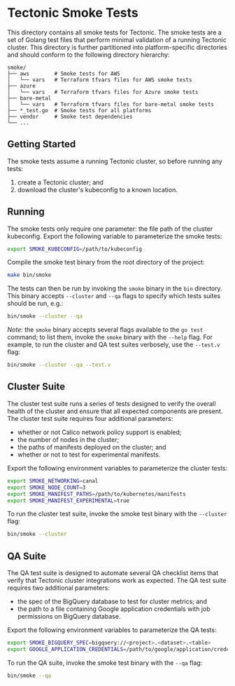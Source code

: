 # Tectonic Smoke Tests

This directory contains all smoke tests for Tectonic.
The smoke tests are a set of Golang test files that perform minimal validation of a running Tectonic cluster.
This directory is further partitioned into platform-specific directories and should conform to the following directory hierarchy:

```
smoke/
├── aws        # Smoke tests for AWS
│   └── vars   # Terraform tfvars files for AWS smoke tests
├── azure
│   └── vars   # Terraform tfvars files for Azure smoke tests
├── bare-metal
│   └── vars   # Terraform tfvars files for bare-metal smoke tests
├── *_test.go  # Smoke tests for all platforms
├── vendor     # Smoke test dependencies
└── ...
```

## Getting Started

The smoke tests assume a running Tectonic cluster, so before running any tests:
1. create a Tectonic cluster; and
2. download the cluster's kubeconfig to a known location.

## Running

The smoke tests only require one parameter: the file path of the cluster kubeconfig.
Export the following variable to parameterize the smoke tests:

```sh
export SMOKE_KUBECONFIG=/path/to/kubeconfig
```

Compile the smoke test binary from the root directory of the project:

```sh
make bin/smoke
```

The tests can then be run by invoking the `smoke` binary in the `bin` directory.
This binary accepts `--cluster` and `--qa` flags to specify which tests suites should be run, e.g.:

```sh
bin/smoke --cluster --qa
```

*Note*: the `smoke` binary accepts several flags available to the `go test` command; to list them, invoke the `smoke` binary with the `--help` flag.
For example, to run the cluster and QA test suites verbosely, use the `--test.v` flag:

```sh
bin/smoke --cluster --qa --test.v
```

## Cluster Suite

The cluster test suite runs a series of tests designed to verify the overall health of the cluster and ensure that all expected components are present.
The cluster test suite requires four additional parameters:

* whether or not Calico network policy support is enabled;
* the number of nodes in the cluster;
* the paths of manifests deployed on the cluster; and
* whether or not to test for experimental manifests.

Export the following environment variables to parameterize the cluster tests:

```sh
export SMOKE_NETWORKING=canal
export SMOKE_NODE_COUNT=3
export SMOKE_MANIFEST_PATHS=/path/to/kubernetes/manifests
export SMOKE_MANIFEST_EXPERIMENTAL=true
```

To run the cluster test suite, invoke the smoke test binary with the `--cluster` flag:
```sh
bin/smoke --cluster
```

## QA Suite

The QA test suite is designed to automate several QA checklist items that verify that Tectonic cluster integrations work as expected.
The QA test suite requires two additional parameters:

* the spec of the BigQuery database to test for cluster metrics; and
* the path to a file containing Google application credentials with job permissions on BigQuery database.

Export the following environment variables to parameterize the QA tests:

```sh
export SMOKE_BIGQUERY_SPEC=bigquery://<project>.<dataset>.<table>
export GOOGLE_APPLICATION_CREDENTIALS=/path/to/google/application/credentials
```

To run the QA suite, invoke the smoke test binary with the `--qa` flag:
```sh
bin/smoke --qa
```

